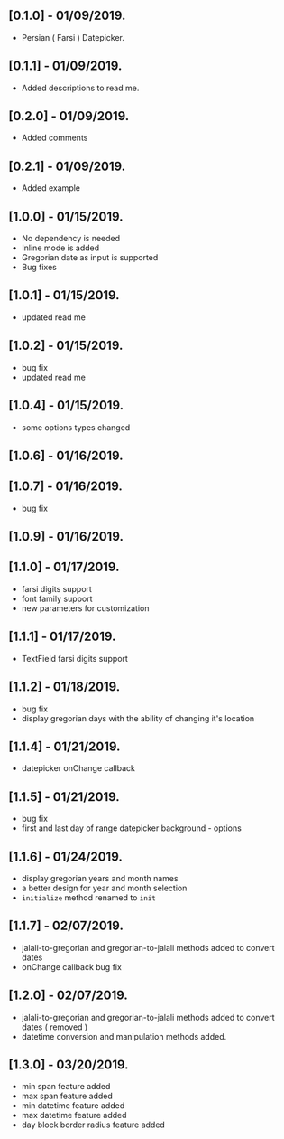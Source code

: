 ## [0.1.0] - 01/09/2019.

* Persian ( Farsi ) Datepicker.

## [0.1.1] - 01/09/2019.

* Added descriptions to read me.

## [0.2.0] - 01/09/2019.

* Added comments

## [0.2.1] - 01/09/2019.

* Added example

## [1.0.0] - 01/15/2019.

* No dependency is needed
* Inline mode is added
* Gregorian date as input is supported
* Bug fixes

## [1.0.1] - 01/15/2019.

* updated read me

## [1.0.2] - 01/15/2019.

* bug fix
* updated read me

## [1.0.4] - 01/15/2019.

* some options types changed

## [1.0.6] - 01/16/2019.

## [1.0.7] - 01/16/2019.

* bug fix

## [1.0.9] - 01/16/2019.

## [1.1.0] - 01/17/2019.

* farsi digits support
* font family support
* new parameters for customization

## [1.1.1] - 01/17/2019.

* TextField farsi digits support

## [1.1.2] - 01/18/2019.

* bug fix
* display gregorian days with the ability of changing it's location

## [1.1.4] - 01/21/2019.

* datepicker onChange callback

## [1.1.5] - 01/21/2019.

* bug fix
* first and last day of range datepicker background - options

## [1.1.6] - 01/24/2019.

* display gregorian years and month names
* a better design for year and month selection
* `initialize` method renamed to `init`

## [1.1.7] - 02/07/2019.

* jalali-to-gregorian and gregorian-to-jalali methods added to convert dates
* onChange callback bug fix

## [1.2.0] - 02/07/2019.

* jalali-to-gregorian and gregorian-to-jalali methods added to convert dates ( removed )
* datetime conversion and manipulation methods added.

## [1.3.0] - 03/20/2019.

* min span feature added
* max span feature added
* min datetime feature added
* max datetime feature added
* day block border radius feature added